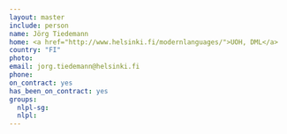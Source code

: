 ```yaml
---
layout: master
include: person
name: Jörg Tiedemann
home: <a href="http://www.helsinki.fi/modernlanguages/">UOH, DML</a>
country: "FI"
photo: 
email: jorg.tiedemann@helsinki.fi
phone:
on_contract: yes
has_been_on_contract: yes
groups:
  nlpl-sg:
  nlpl:
---
```

